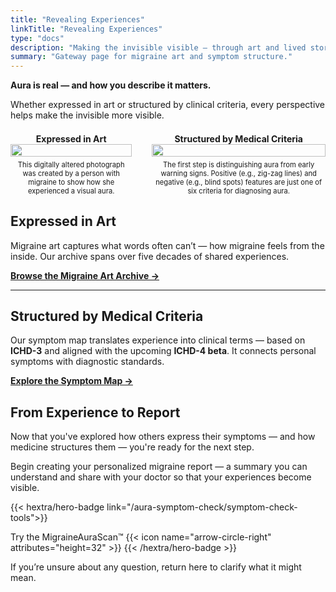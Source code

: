 ```yaml
---
title: "Revealing Experiences"
linkTitle: "Revealing Experiences"
type: "docs"
description: "Making the invisible visible — through art and lived stories"
summary: "Gateway page for migraine art and symptom structure."
---
```


**Aura is real — and how you describe it matters.**

Whether expressed in art or structured by clinical criteria, every perspective helps make the invisible more visible.
<div style="display: flex; justify-content: center; gap: 2rem; align-items: flex-start;">
  <figure style="margin: 0; text-align: center; width: 420px; display: flex; flex-direction: column; align-items: center;">
    <figcaption style="font-size: 1em; font-weight: bold; margin-top: 0.5em;">
      Expressed in Art
    </figcaption>
    <img
      src="/images/roteRathausZigzag_cleanup-orgiginal.png"
      style="width: 100%; height: auto; max-height: 360px;"
      alt="" />
    <figcaption style="font-size: 0.8em; margin-top: 0.5em;">
      This digitally altered photograph was created by a person with migraine to show how she experienced a visual aura.
    </figcaption>
  </figure>

  <figure style="margin: 0; text-align: center; width: 600px; display: flex; flex-direction: column; align-items: center;">
    <figcaption style="font-size: 1em; font-weight: bold; margin-top: 0.5em;">
      Structured by Medical Criteria
    </figcaption>
    <img
      src="/images/roteRathausZigzag_clincal_criteria.png"
      style="width: 100%; height: auto; max-height: 360px;"
      alt="" />
    <figcaption style="font-size: 0.8em; margin-top: 0.5em;">
        The first step is distinguishing aura from early warning signs. Positive (e.g., zig-zag lines) and negative (e.g., blind spots) features are just one of six criteria for diagnosing aura.
    </figcaption>
  </figure>
</div>

## Expressed in Art

Migraine art captures what words often can’t — how migraine feels from the inside.
Our archive spans over five decades of shared experiences.

[**Browse the Migraine Art Archive →**](/art)

---

## Structured by Medical Criteria

Our symptom map translates experience into clinical terms — based on **ICHD-3** and aligned with the upcoming **ICHD-4 beta**.
It connects personal symptoms with diagnostic standards.

[**Explore the Symptom Map →**](/symptoms)



## From Experience to Report

Now that you've explored how others express their symptoms — and how medicine structures them — you're ready for the next step.

Begin creating your personalized migraine report — a summary you can understand and share with your doctor so that your experiences become visible.



{{< hextra/hero-badge link="/aura-symptom-check/symptom-check-tools">}}
  <div class="hx-w-2 hx-h-2 hx-rounded-full hx-bg-primary-400"></div>
  <span class="hx-text-lg">Try the MigraineAuraScan™</span>
  {{< icon name="arrow-circle-right" attributes="height=32" >}}
{{< /hextra/hero-badge >}}




If you’re unsure about any question, return here to clarify what it might mean.
